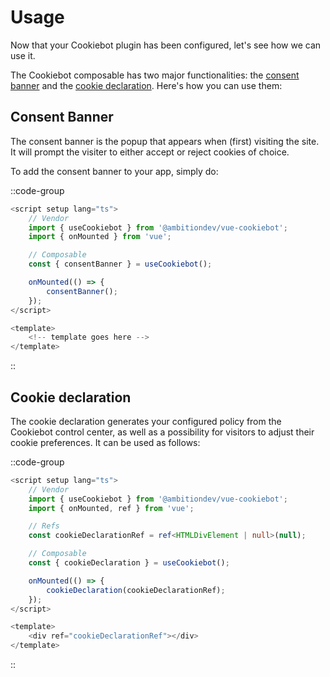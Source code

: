 # Usage

Now that your Cookiebot plugin has been configured, let's see how we can use it.

The Cookiebot composable has two major functionalities: the <a href="https://www.cookiebot.com/en/developer/" target="_blank">consent banner</a> and the <a href="https://www.cookiebot.com/en/manual-implementation/" target="_blank">cookie declaration</a>. Here's how you can use them:

## Consent Banner

The consent banner is the popup that appears when (first) visiting the site. It will prompt the visiter to either accept or reject cookies of choice.

To add the consent banner to your app, simply do:

::code-group

```ts [src/App.vue]
<script setup lang="ts">
	// Vendor
	import { useCookiebot } from '@ambitiondev/vue-cookiebot';
	import { onMounted } from 'vue';

	// Composable
	const { consentBanner } = useCookiebot();

	onMounted(() => {
		consentBanner();
	});
</script>

<template>
	<!-- template goes here -->
</template>
```

::

## Cookie declaration

The cookie declaration generates your configured policy from the Cookiebot control center, as well as a possibility for visitors to adjust their cookie preferences. It can be used as follows:

::code-group

```ts [src/App.vue]
<script setup lang="ts">
	// Vendor
	import { useCookiebot } from '@ambitiondev/vue-cookiebot';
	import { onMounted, ref } from 'vue';

	// Refs
	const cookieDeclarationRef = ref<HTMLDivElement | null>(null);

	// Composable
	const { cookieDeclaration } = useCookiebot();

	onMounted(() => {
		cookieDeclaration(cookieDeclarationRef);
	});
</script>

<template>
	<div ref="cookieDeclarationRef"></div>
</template>

```

::
